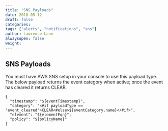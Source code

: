 ```yaml
---
title: "SNS Payloads"
date: 2018-05-12
draft: false
categories:
tags: ["alerts", "notifications", "sns"]
author: Lawrence Lane
alwaysopen: false
weight:
---
```


## SNS Payloads
You must have AWS SNS setup in your console to use this payload type. The below payload returns the event category when active; once the event has cleared it returns CLEAR.
```
{
  "timestamp": "${eventTimestamp}",
  "category": "<#if payloadType == 'event_cleared'>CLEAR<#else>${eventCategory.name}</#if>",
  "element": "${elementFqn}",
  "policy": "${policyName}"
}
```

